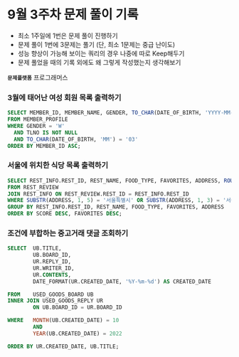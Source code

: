 # 9월 3주차 문제 풀이 기록

- 최소 1주일에 1번은 문제 풀이 진행하기
- 문제 풀이 1번에 3문제는 풀기 (단, 최소 1문제는 중급 난이도)
- 성능 향상이 가능해 보이는 쿼리의 경우 나중에 따로 Keep해두기
- 문제 풀었을 때의 기록 외에도 왜 그렇게 작성했는지 생각해보기

**`문제플랫폼`** 프로그래머스

### 3월에 태어난 여성 회원 목록 출력하기

```sql
SELECT MEMBER_ID, MEMBER_NAME, GENDER, TO_CHAR(DATE_OF_BIRTH, 'YYYY-MM-DD') AS DATE_OF_BIRTH
FROM MEMBER_PROFILE
WHERE GENDER = 'W'
  AND TLNO IS NOT NULL
  AND TO_CHAR(DATE_OF_BIRTH, 'MM') = '03'
ORDER BY MEMBER_ID ASC;
```

### 서울에 위치한 식당 목록 출력하기

```sql
SELECT REST_INFO.REST_ID, REST_NAME, FOOD_TYPE, FAVORITES, ADDRESS, ROUND(AVG(REVIEW_SCORE), 2) AS SCORE
FROM REST_REVIEW
JOIN REST_INFO ON REST_REVIEW.REST_ID = REST_INFO.REST_ID
WHERE SUBSTR(ADDRESS, 1, 5) = '서울특별시' OR SUBSTR(ADDRESS, 1, 3) = '서울시'
GROUP BY REST_INFO.REST_ID, REST_NAME, FOOD_TYPE, FAVORITES, ADDRESS
ORDER BY SCORE DESC, FAVORITES DESC;
```

### 조건에 부합하는 중고거래 댓글 조회하기

```sql
SELECT  UB.TITLE, 
        UB.BOARD_ID,
        UR.REPLY_ID,
        UR.WRITER_ID,
        UR.CONTENTS,
        DATE_FORMAT(UR.CREATED_DATE, '%Y-%m-%d') AS CREATED_DATE

FROM    USED_GOODS_BOARD UB 
INNER JOIN USED_GOODS_REPLY UR
        ON UB.BOARD_ID = UR.BOARD_ID

WHERE   MONTH(UB.CREATED_DATE) = 10
        AND
        YEAR(UB.CREATED_DATE) = 2022

ORDER BY UR.CREATED_DATE, UB.TITLE;

```